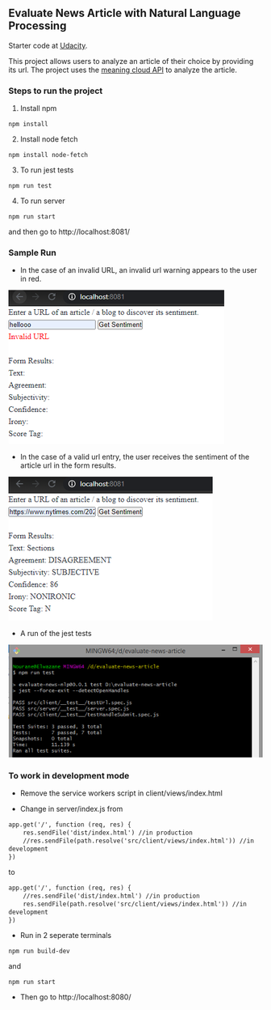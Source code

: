 ## Evaluate News Article  with Natural Language Processing

Starter code at [Udacity](https://www.udacity.com/course/react-nanodegree--nd019).

This project allows users to analyze an article of their choice by providing its url. The project uses the [meaning cloud API](https://www.meaningcloud.com/) to analyze the article.

### Steps to run the project

1. Install npm
```
npm install
```

2. Install node fetch
```
npm install node-fetch
```
3. To run jest tests
```
npm run test
```
4. To run server
```
npm run start
```
and then go to http://localhost:8081/


### Sample Run

- In the case of an invalid URL, an invalid url warning appears to the user in red.

![](./pictures/invalid_url.PNG)


- In the case of a valid url entry, the user receives the sentiment of the article url in the form results.

![](./pictures/valid_url.PNG)


- A run of the jest tests

![](./pictures/test_run.PNG)


### To work in development mode

- Remove the service workers script in client/views/index.html

- Change in server/index.js from
```
app.get('/', function (req, res) {
    res.sendFile('dist/index.html') //in production
    //res.sendFile(path.resolve('src/client/views/index.html')) //in development
})
```

to
```
app.get('/', function (req, res) {
    //res.sendFile('dist/index.html') //in production
    res.sendFile(path.resolve('src/client/views/index.html')) //in development
})
```

- Run in 2 seperate terminals
```
npm run build-dev
```
and 
```
npm run start
```

- Then go to http://localhost:8080/